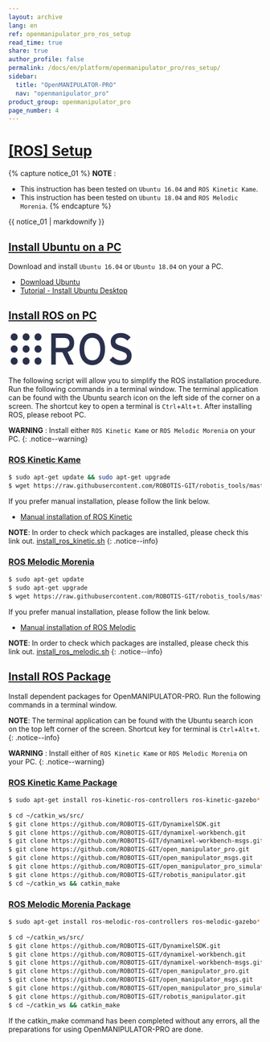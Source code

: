 ```yaml
---
layout: archive
lang: en
ref: openmanipulator_pro_ros_setup
read_time: true
share: true
author_profile: false
permalink: /docs/en/platform/openmanipulator_pro/ros_setup/
sidebar:
  title: "OpenMANIPULATOR-PRO"
  nav: "openmanipulator_pro"
product_group: openmanipulator_pro
page_number: 4
---
```


<div style="counter-reset: h1 3"></div>

# [[ROS] Setup](#ros-setup)

{% capture notice_01 %}
**NOTE** : 
- This instruction has been tested on `Ubuntu 16.04` and `ROS Kinetic Kame`.
- This instruction has been tested on `Ubuntu 18.04` and `ROS Melodic Morenia`.
{% endcapture %}
<div class="notice--info">{{ notice_01 | markdownify }}</div>

## [Install Ubuntu on a PC](#install-ubuntu-on-pc)

Download and install `Ubuntu 16.04` or `Ubuntu 18.04` on your a PC.

- [Download Ubuntu](https://www.ubuntu.com/download/alternative-downloads)
- [Tutorial - Install Ubuntu Desktop](https://www.ubuntu.com/download/desktop/install-ubuntu-desktop)

## [Install ROS on PC](#install-ros-on-pc)

![](/assets/images/platform/openmanipulator_pro/logo_ros.png)

The following script will allow you to simplify the ROS installation procedure. Run the following commands in a terminal window. The terminal application can be found with the Ubuntu search icon on the left side of the corner on a screen. The shortcut key to open a terminal is `Ctrl`+`Alt`+`t`. After installing ROS, please reboot PC.

**WARNING** : Install either `ROS Kinetic Kame` or `ROS Melodic Morenia` on your PC. 
{: .notice--warning}

### [ROS Kinetic Kame](#ros-kinetic-kame)

``` bash
$ sudo apt-get update && sudo apt-get upgrade
$ wget https://raw.githubusercontent.com/ROBOTIS-GIT/robotis_tools/master/install_ros_kinetic.sh && chmod 755 ./install_ros_kinetic.sh && bash ./install_ros_kinetic.sh
```

If you prefer manual installation, please follow the link below.

- [Manual installation of ROS Kinetic](http://wiki.ros.org/kinetic/Installation/Ubuntu)

**NOTE**: In order to check which packages are installed, please check this link out. [install_ros_kinetic.sh](https://raw.githubusercontent.com/ROBOTIS-GIT/robotis_tools/master/install_ros_kinetic.sh)
{: .notice--info}


### [ROS Melodic Morenia](#ros-melodic-morenia)

``` bash
$ sudo apt-get update
$ sudo apt-get upgrade
$ wget https://raw.githubusercontent.com/ROBOTIS-GIT/robotis_tools/master/install_ros_melodic.sh && chmod 755 ./install_ros_melodic.sh && bash ./install_ros_melodic.sh
```
If you prefer manual installation, please follow the link below.

- [Manual installation of ROS Melodic](http://wiki.ros.org/melodic/Installation/Ubuntu)

**NOTE**: In order to check which packages are installed, please check this link out. [install_ros_melodic.sh](https://raw.githubusercontent.com/ROBOTIS-GIT/robotis_tools/master/install_ros_melodic.sh)
{: .notice--info}


## [Install ROS Package](#install-ros-package)

Install dependent packages for OpenMANIPULATOR-PRO. Run the following commands in a terminal window.

**NOTE**: The terminal application can be found with the Ubuntu search icon on the top left corner of the screen. Shortcut key for terminal is `Ctrl`+`Alt`+`t`.
{: .notice--info} 

**WARNING** : Install either of `ROS Kinetic Kame` or `ROS Melodic Morenia` on your PC. 
{: .notice--warning}


### [ROS Kinetic Kame Package](#ros-kinetic-kame-package)

``` bash
$ sudo apt-get install ros-kinetic-ros-controllers ros-kinetic-gazebo* ros-kinetic-moveit* ros-kinetic-industrial-core
```

``` bash
$ cd ~/catkin_ws/src/
$ git clone https://github.com/ROBOTIS-GIT/DynamixelSDK.git
$ git clone https://github.com/ROBOTIS-GIT/dynamixel-workbench.git
$ git clone https://github.com/ROBOTIS-GIT/dynamixel-workbench-msgs.git
$ git clone https://github.com/ROBOTIS-GIT/open_manipulator_pro.git
$ git clone https://github.com/ROBOTIS-GIT/open_manipulator_msgs.git
$ git clone https://github.com/ROBOTIS-GIT/open_manipulator_pro_simulations.git
$ git clone https://github.com/ROBOTIS-GIT/robotis_manipulator.git
$ cd ~/catkin_ws && catkin_make
```

### [ROS Melodic Morenia Package](#ros-melodic-morenia-package)

``` bash
$ sudo apt-get install ros-melodic-ros-controllers ros-melodic-gazebo* ros-melodic-moveit* ros-melodic-industrial-core
```

``` bash
$ cd ~/catkin_ws/src/
$ git clone https://github.com/ROBOTIS-GIT/DynamixelSDK.git
$ git clone https://github.com/ROBOTIS-GIT/dynamixel-workbench.git
$ git clone https://github.com/ROBOTIS-GIT/dynamixel-workbench-msgs.git
$ git clone https://github.com/ROBOTIS-GIT/open_manipulator_pro.git
$ git clone https://github.com/ROBOTIS-GIT/open_manipulator_msgs.git
$ git clone https://github.com/ROBOTIS-GIT/open_manipulator_pro_simulations.git
$ git clone https://github.com/ROBOTIS-GIT/robotis_manipulator.git
$ cd ~/catkin_ws && catkin_make
```

If the catkin_make command has been completed without any errors, all the preparations for using OpenMANIPULATOR-PRO are done.
